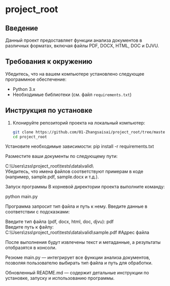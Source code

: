 # project_root

## Введение  

Данный проект предоставляет функции анализа документов в различных форматах, включая файлы PDF, DOCX, HTML, DOC и DJVU.  

## Требования к окружению  

Убедитесь, что на вашем компьютере установлено следующее программное обеспечение:  
- Python 3.x  
- Необходимые библиотеки (см. файл `requirements.txt`)  

## Инструкция по установке  

1. Клонируйте репозиторий проекта на локальный компьютер:  
   ```bash  
   git clone https://github.com/01-Zhangsaisai/project_root/tree/master #Адрес файла
   cd project_root  


Установите необходимые зависимости:
pip install -r requirements.txt  


Разместите ваши документы по следующему пути:

C:\Users\zss\project_root\tests\data\valid\  
Убедитесь, что имена файлов соответствуют примерам в коде (например, sample.pdf, sample.docx и т.д.).

Запуск программы
В корневой директории проекта выполните команду:

python main.py  


Программа запросит тип файла и путь к нему. Введите данные в соответствии с подсказками:

Введите тип файла (pdf, docx, html, doc, djvu): pdf  
Введите путь к файлу: C:\Users\zss\project_root\tests\data\valid\sample.pdf  #Адрес файла


После выполнения будут извлечены текст и метаданные, а результаты отобразятся в консоли.


Резюме
main.py — интегрирует все функции анализа документов, позволяя пользователю выбирать тип файла и путь для обработки.

Обновленный README.md — содержит детальные инструкции по установке, запуску и использованию программы.